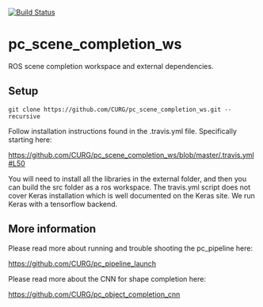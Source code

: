[![Build Status](https://travis-ci.org/CURG/pc_scene_completion_ws.svg?branch=master)](https://travis-ci.org/CURG/pc_scene_completion_ws)

# pc_scene_completion_ws
ROS scene completion workspace and external dependencies. 

## Setup
```
git clone https://github.com/CURG/pc_scene_completion_ws.git --recursive
```

Follow installation instructions found in the .travis.yml file. Specifically starting here:

https://github.com/CURG/pc_scene_completion_ws/blob/master/.travis.yml#L50

You will need to install all the libraries in the external folder, and then you can build the src folder as a ros workspace. The travis.yml script does not cover Keras installation which is well documented on the Keras site.  We run Keras with a tensorflow backend. 

## More information
Please read more about running and trouble shooting the pc_pipeline here:

https://github.com/CURG/pc_pipeline_launch


Please read more about the CNN for shape completion here:

https://github.com/CURG/pc_object_completion_cnn
